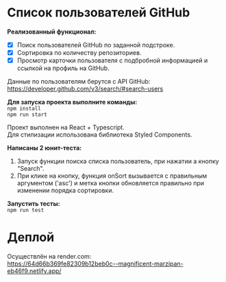 # Список пользователей GitHub

**Реализованный функционал:**

- [x] Поиск пользователей GitHub по заданной подстроке.
- [x] Сортировка по количеству репозиториев.
- [x] Просмотр карточки пользователя с подбробной информацией и ссылкой на профиль на GitHub.

Данные по пользователям берутся с API GitHub:<br>
https://developer.github.com/v3/search/#search-users


**Для запуска проекта выполните команды:**<br>
`npm install`<br>
`npm run start`

Проект выполнен на React + Typescript.<br>
Для стилизации использована библиотека Styled Components.<br>

**Написаны 2 юнит-теста:**

1. Запуск функции поиска списка пользователь, при нажатии а кнопку "Search".
2.  При клике на кнопку, функция onSort вызывается с правильным аргументом ('asc') и метка кнопки обновляется правильно при изменении порядка сортировки.

**Запустить тесты:**<br>
`npm run test`

# Деплой
Осуществлён на render.com:<br>
https://64d66b369fe82309b12beb0c--magnificent-marzipan-eb46f9.netlify.app/
